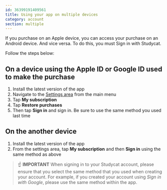 ```yaml
---
id: 36399191409561
title: Using your app on multiple devices
category: account
section: multiple
---
```

If you purchase on an Apple device, you can access your purchase on an Android device. And vice versa. To do this, you must Sign in with Studycat.

Follow the steps below:

  
## On a device using the Apple ID or Google ID used to make the purchase
1. Install the latest version of the app  
2. Navigate to the [Settings area](https://help.studycat.com/hc/en-us/articles/34518228622105) from the main menu 
3. Tap **My subscription**  
4. Tap **Restore purchases**  
5. Then tap **Sign in** and sign in. Be sure to use the same method you used last time

  
## On the another device
1. Install the latest version of the app  
2. From the settings area, tap **My subscription** and then **Sign in** using the same method as above  
  
> ☝️ **IMPORTANT**
When signing in to your Studycat account, please ensure that you select the same method that you used when creating your account. For example, if you created your account using _Sign in with Google_, please use the same method within the app.